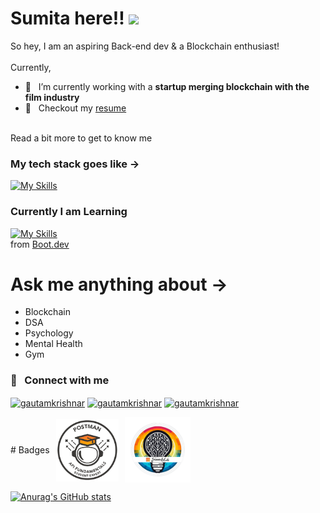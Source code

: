 
# Sumita here!! <a href="https://www.gautamkrishnar.com/"><img src="https://media.giphy.com/media/hvRJCLFzcasrR4ia7z/giphy.gif" width="5%"></a>

So hey, I am an aspiring Back-end dev  & a Blockchain enthusiast! 
<br> <br>
Currently,
<br>
- 🔭 &nbsp; I’m currently working with a  **startup merging blockchain with the film industry**
- 📝 &nbsp; Checkout my [resume](https://drive.google.com/file/d/1ZvJES2mxk3o-KocsuOqqYCt9Ll4ESRwb/view?usp=sharing)
<br>
Read a bit more to get to know me 

### My tech stack goes like ->

[![My Skills](https://skillicons.dev/icons?i=c,java,py,solidity,ai,linux,ubuntu,git,github)](https://skillicons.dev) 

### Currently I am Learning
[![My Skills](https://skillicons.dev/icons?i=py,ai,js,go,docker,flask,ts)](https://skillicons.dev) 
<br>
from [Boot.dev](https://www.boot.dev/tracks/backend)

# Ask me anything about -> 
- Blockchain
- DSA
- Psychology
- Mental Health
- Gym
  
### 🔗 &nbsp; Connect with me
<p align="left">
<a href="https://twitter.com/SumitaPathak1" target="blank"><img align="center" src="https://raw.githubusercontent.com/rahuldkjain/github-profile-readme-generator/master/src/images/icons/Social/twitter.svg" alt="gautamkrishnar" height="30" width="40" /></a>
<a href="https://linkedin.com/in/sumita-pathak-91699a215" target="blank"><img align="center" src="https://raw.githubusercontent.com/rahuldkjain/github-profile-readme-generator/master/src/images/icons/Social/linked-in-alt.svg" alt="gautamkrishnar" height="30" width="40" /></a>
<a href="https://instagram.com/codefit.io" target="blank"><img align="center" src="https://raw.githubusercontent.com/rahuldkjain/github-profile-readme-generator/master/src/images/icons/Social/instagram.svg" alt="gautamkrishnar" height="30" width="40" /></a>

<div style='display:flex; align-items:center; gap: 10px;' align='left'>
# Badges 
<br>
<img src="https://raw.githubusercontent.com/girlscript/gssoc-website-new/main/public/badges/postman.png" width="100px" height="100px" />
 <img src="https://github.com/girlscript/gssoc-website-new/blob/main/public/badges/6.png" width="105px" height="105px" />
</div>

[![Anurag's GitHub stats](https://github-readme-stats.vercel.app/api?username=httpsumita&theme=tokyonight&show_icons=true&show=prs_merged)](https://github.com/anuraghazra/github-readme-stats)

